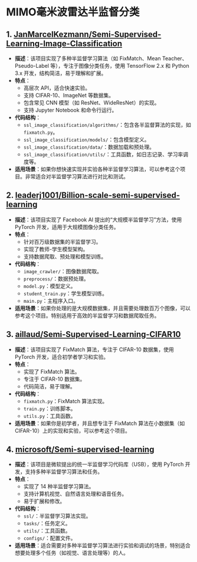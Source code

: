 # MIMO毫米波雷达半监督分类

## 1. [JanMarcelKezmann/Semi-Supervised-Learning-Image-Classification](https://github.com/JanMarcelKezmann/Semi-Supervised-Learning-Image-Classification)
- **描述**：该项目实现了多种半监督学习算法（如 FixMatch、Mean Teacher、Pseudo-Label 等），专注于图像分类任务，使用 TensorFlow 2.x 和 Python 3.x 开发，结构简洁，易于理解和扩展。
- **特点**：
  - 高层次 API，适合快速实验。
  - 支持 CIFAR-10、ImageNet 等数据集。
  - 包含常见 CNN 模型（如 ResNet、WideResNet）的实现。
  - 支持 Jupyter Notebook 和命令行运行。
- **代码结构**：
  - `ssl_image_classification/algorithms/`：包含各半监督算法的实现，如 `fixmatch.py`。
  - `ssl_image_classification/models/`：包含模型定义。
  - `ssl_image_classification/data/`：数据加载和预处理。
  - `ssl_image_classification/utils/`：工具函数，如日志记录、学习率调度等。
- **适用场景**：如果你想快速实现并实验各种半监督学习算法，可以参考这个项目。非常适合对半监督学习算法进行对比和测试。

## 2. [leaderj1001/Billion-scale-semi-supervised-learning](https://github.com/leaderj1001/Billion-scale-semi-supervised-learning)
- **描述**：该项目实现了 Facebook AI 提出的“大规模半监督学习”方法，使用 PyTorch 开发，适用于大规模图像分类任务。
- **特点**：
  - 针对百万级数据集的半监督学习。
  - 实现了教师-学生模型架构。
  - 支持数据爬取、预处理和模型训练。
- **代码结构**：
  - `image_crawler/`：图像数据爬取。
  - `preprocess/`：数据预处理。
  - `model.py`：模型定义。
  - `student_train.py`：学生模型训练。
  - `main.py`：主程序入口。
- **适用场景**：如果你处理的是大规模数据集，并且需要处理数百万个图像，可以参考这个项目。特别适用于高效的半监督学习和数据爬取任务。

## 3. [aillaud/Semi-Supervised-Learning-CIFAR10](https://github.com/aillaud/Semi-Supervised-Learning-CIFAR10)
- **描述**：该项目实现了 FixMatch 算法，专注于 CIFAR-10 数据集，使用 PyTorch 开发，适合初学者学习和实验。
- **特点**：
  - 实现了 FixMatch 算法。
  - 专注于 CIFAR-10 数据集。
  - 代码简洁，易于理解。
- **代码结构**：
  - `fixmatch.py`：FixMatch 算法实现。
  - `train.py`：训练脚本。
  - `utils.py`：工具函数。
- **适用场景**：如果你是初学者，并且想专注于 FixMatch 算法在小数据集（如 CIFAR-10）上的实现和实验，可以参考这个项目。

## 4. [microsoft/Semi-supervised-learning](https://github.com/microsoft/Semi-supervised-learning)
- **描述**：该项目是微软提出的统一半监督学习代码库（USB），使用 PyTorch 开发，支持多种半监督学习算法和任务。
- **特点**：
  - 实现了 14 种半监督学习算法。
  - 支持计算机视觉、自然语言处理和语音任务。
  - 易于扩展和修改。
- **代码结构**：
  - `ssl/`：半监督学习算法实现。
  - `tasks/`：任务定义。
  - `utils/`：工具函数。
  - `configs/`：配置文件。
- **适用场景**：适合需要对多种半监督学习算法进行实验和调试的场景，特别适合想要处理多个任务（如视觉、语言处理等）的人。

